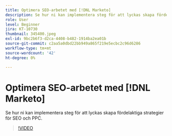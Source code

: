 ```yaml
---
title: Optimera SEO-arbetet med [!DNL Marketo]
description: Se hur ni kan implementera steg för att lyckas skapa fördelaktiga strategier för SEO och PPC.
role: User
level: Beginner
jira: KT-10730
thumbnail: 345400.jpeg
exl-id: 9bc2b6f3-d2ca-4408-b482-1914ba2ea01b
source-git-commit: c2aa5a0dbd22bb949a865f219e5ecbc2c96d6286
workflow-type: tm+mt
source-wordcount: '42'
ht-degree: 0%

---
```


# Optimera SEO-arbetet med [!DNL Marketo]

Se hur ni kan implementera steg för att lyckas skapa fördelaktiga strategier för SEO och PPC.

>[!VIDEO](https://video.tv.adobe.com/v/345400/?quality=12&learn=on)
